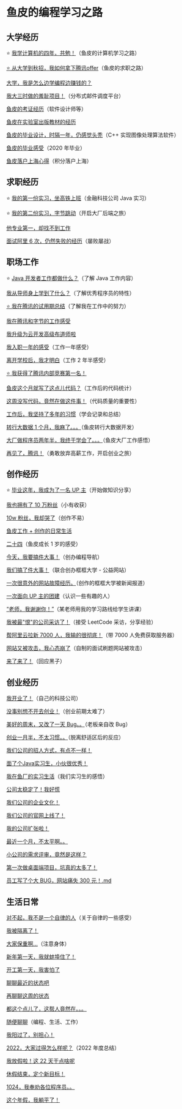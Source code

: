 # 鱼皮的编程学习之路

## 大学经历

⭐️ [我学计算机的四年，共勉！](大学经历/我学计算机的四年，共勉！.md)（鱼皮的计算机学习之路）

[⭐️ 从大学到秋招，我如何拿下腾讯offer](大学经历/从大学到秋招，我如何拿下腾讯offer.md)（鱼皮的求职之路）

[大学，我是怎么边学编程边赚钱的？](大学经历/大学，我是怎么边学编程边赚钱的？.md)

[我大三时做的羞耻项目！](大学经历/我大三时做的羞耻项目！.md)（分布式邮件调度平台）

[鱼皮的考证经历](大学经历/鱼皮的考证经历.md)（软件设计师等）

[鱼皮在实验室出版教材的经历](大学经历/鱼皮在实验室出版教材的经历.md)

[鱼皮的毕业设计，时隔一年，仍感觉头秃](大学经历/鱼皮的毕业设计，时隔一年，仍感觉头秃.md)（C++ 实现图像处理算法软件）

[鱼皮的毕业感受](大学经历/鱼皮的毕业感受.md)（2020 年毕业）

[鱼皮落户上海心得](大学经历/鱼皮落户上海心得.md)（积分落户上海）

## 求职经历

⭐️ [我的第一份实习，坐高铁上班](求职经历/我的第一份实习，坐高铁上班.md)（金融科技公司 Java 实习）

⭐️ [我的第二份实习，字节跳动](求职经历/我的第二份实习，字节跳动.md)（开启大厂后端之旅）

[他专业第一，却找不到工作](求职经历/他专业第一，却找不到工作.md)

[面试阿里 6 次，仍然失败的经历](求职经历/面试阿里6次，仍然失败的经历.md)（屡败屡战）

## 职场工作

⭐️ [Java 开发者工作都做什么？](职场工作/Java开发者工作都做什么？.md)（了解 Java 工作内容）

[我从导师身上学到了什么？](职场工作/我从导师身上学到了什么？.md)（了解优秀程序员的特性）

[⭐️ 我在腾讯的试用期总结](职场工作/我在腾讯的试用期总结.md)（了解我在工作中的努力）

[我在腾讯和字节的工作感受](职场工作/我在腾讯和字节的工作感受.md)

[我升级为云开发高级布道师啦](职场工作/我升级为云开发高级布道师啦.md)

[我入职一年的感受](职场工作/我入职一年的感受.md)（工作一年感受）

[离开学校后，我才明白](职场工作/离开学校后，我才明白.md)（工作 2 年半感受）

[⭐️ 我获得了腾讯内部竞赛第一名！](职场工作/我获得了腾讯内部竞赛第一名！.md)

[鱼皮这个月就写了这点儿代码？](职场工作/鱼皮这个月就写了这点儿代码？.md)（工作后的代码统计）

[这周没写代码，竟然在做这件事！](职场工作/这周没写代码，竟然在做这件事！.md)（代码质量的重要性）

[工作后，我坚持了多年的习惯](职场工作/工作后，我坚持了多年的习惯.md)（学会记录和总结）

[转行大数据 1 个月，我麻了。。。](职场工作/转行大数据1个月，我麻了。。。.md)（鱼皮转行大数据开发）

[大厂做程序员两年半，我终于学会了。。。](职场工作/大厂做程序员两年半，我终于学会了。。。.md)（鱼皮大厂工作感悟）

[再见了，腾讯！](职场工作/再见了，腾讯！.md)（勇敢放弃高薪工作，开启创业之旅）

## 创作经历

⭐️ [毕业这年，我成为了一名 UP 主](创作经历/毕业这年，我成为了一名UP主.md)（开始做知识分享）

[我也拥有了 10 万粉丝](创作经历/我也拥有了10万粉丝.md)（小有收获）

[10w 粉丝，我却哭了](创作经历/10w粉丝，我却哭了.md)（创作不易）

[鱼皮工作 + 创作的日常生活](创作经历/鱼皮工作+创作的日常生活.md)

[二十四](创作经历/二十四.md)（鱼皮成长 1 岁的感受）

[今天，我要搞件大事！](创作经历/今天，我要搞件大事！.md)（创办编程导航）

[我们搞了件大事！](创作经历/我们搞了件大事！.md)（联合创办框框大学 - 公益网站）

[一次很意外的网站故障经历。](创作经历/一次很意外的网站故障经历。.md)（创作的框框大学被新闻报道）

[一次面向 UP 主的团建](创作经历/一次面向UP主的团建.md)（认识一些有趣的人）

[“老师，我谢谢你！”](创作经历/“老师，我谢谢你！”.md)（某老师用我的学习路线给学生讲课）

[我被最"恨"的公司采访了！](创作经历/我被最恨的公司采访了！.md)（接受 LeetCode 采访，分享经验）

[帮阿里云拉新 7000 人，我输的很彻底！](创作经历/帮阿里云拉新7000人，我输的很彻底！.md)（带 7000 人免费获取服务器）

[网站又被攻击，我心态崩了](创作经历/网站又被攻击，我心态崩了.md)（自制的面试刷题网站被攻击）

[来了来了！](创作经历/来了来了！.md)（回应黑子）

## 创业经历

[我开业了！](创业经历/我开业了！.md)（自己的科技公司）

[没事别想不开去创业！](创业经历/没事别想不开去创业！.md)（创业前期太难了）

[美好的周末，又改了一天 Bug。。](创业经历/美好的周末，又改了一天Bug。。.md)（老板亲自改 Bug）

[创业一月半，不太习惯。。](创业经历/创业一月半，不太习惯。。.md)（脱离舒适区后的反应）

[我们公司的招人方式，有点不一样！](创业经历/我们公司的招人方式，有点不一样！.md)

[面了个Java实习生，小伙很优秀！](创业经历/面了个Java实习生，小伙很优秀！.md)

[我在鱼厂的实习生活](创业经历/我在鱼厂的实习生活.md)（我们实习生的感悟）

[公司太稳定了！我好慌](创业经历/公司太稳定了！我好慌.md)

[我们公司的企业文化！](创业经历/我们公司的企业文化！.md)

[我们公司的官网上线了！](创业经历/我们公司的官网上线了！.md)

[我的公司扩张啦！](创业经历/我的公司扩张啦！.md)

[最近一个月，不太平啊。。](创业经历/最近一个月，不太平啊。。.md)

[小公司的需求评审，竟然是这样？](创业经历/小公司的需求评审，竟然是这样？.md)

[第一次做桌面端项目，坑真的太多了！](创业经历/第一次做桌面端项目，坑真的太多了！.md)

[员工写了个大 BUG，网站痛失 300 元！.md](创业经历/员工写了个大%20BUG，网站痛失%20300%20元！.md)

## 生活日常

[对不起，我不是一个自律的人](生活日常/对不起，我不是一个自律的人.md)（关于自律的一些感受）

[我被隔离了！](生活日常/我被隔离了！.md)

[大家保重啊…](生活日常/大家保重啊….md)（注意身体）

[新年第一天，我就蚌埠住了！](生活日常/新年第一天，我就蚌埠住了！.md)

[开工第一天，我害怕了](生活日常/开工第一天，我害怕了.md)

[聊聊最近的状态吧](生活日常/聊聊最近的状态吧.md)

[再聊聊这周的状态](生活日常/再聊聊这周的状态.md)

[都这个点儿了，这帮人竟然在。。。](生活日常/都这个点儿了，这帮人竟然在。。。.md)

[随便聊聊](生活日常/随便聊聊.md)（编程、生活、工作）

[我阳过了，别担心！](生活日常/我阳过了，别担心！.md)

[2022，大家过得怎么样呢？](生活日常/2022，大家过得怎么样呢？.md)（2022 年度总结）

[我放假啦！这 22 天干点啥呢](生活日常/我放假啦！这22天干点啥呢.md)

[休假结束，定个新目标！](生活日常/休假结束，定个新目标！.md)

[1024，我奉劝各位程序员。。](生活日常/1024，我奉劝各位程序员。。.md)

[这个年假，我躺平了！](生活日常/这个年假，我躺平了！.md)